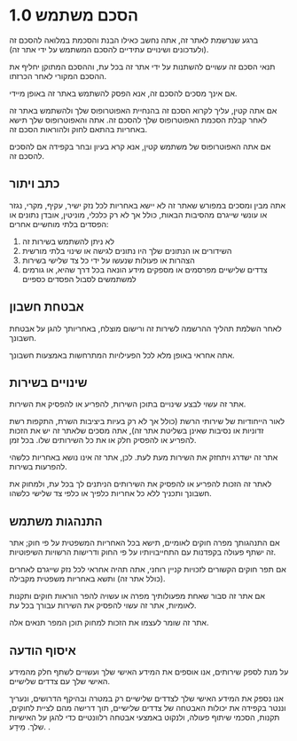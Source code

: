 # הסכם משתמש 1.0

ברגע שנרשמת לאתר זה, אתה נחשב כאילו הבנת והסכמת במלואה להסכם זה (ולעדכונים ושינויים עתידיים להסכם המשתמש על ידי אתר זה).

תנאי הסכם זה עשויים להשתנות על ידי אתר זה בכל עת, וההסכם המתוקן יחליף את ההסכם המקורי לאחר הכרזתו.

אם אינך מסכים להסכם זה, אנא הפסק להשתמש באתר זה באופן מיידי.

אם אתה קטין, עליך לקרוא הסכם זה בהנחיית האפוטרופוס שלך ולהשתמש באתר זה לאחר קבלת הסכמת האפוטרופוס שלך להסכם זה. אתה והאפוטרופוס שלך תישא באחריות בהתאם לחוק ולהוראות הסכם זה.

אם אתה האפוטרופוס של משתמש קטין, אנא קרא בעיון ובחר בקפידה אם להסכים להסכם זה.

## כתב ויתור

אתה מבין ומסכים במפורש שאתר זה לא יישא באחריות לכל נזק ישיר, עקיף, מקרי, נגזר או עונשי שייגרם מהסיבות הבאות, כולל אך לא רק כלכלי, מוניטין, אובדן נתונים או הפסדים בלתי מוחשיים אחרים:

1. לא ניתן להשתמש בשירות זה
1. השידורים או הנתונים שלך היו נתונים לגישה או שינוי בלתי מורשית
1. הצהרות או פעולות שנעשו על ידי כל צד שלישי בשירות
1. צדדים שלישיים מפרסמים או מספקים מידע הונאה בכל דרך שהיא, או גורמים למשתמשים לסבול הפסדים כספיים

## אבטחת חשבון

לאחר השלמת תהליך ההרשמה לשירות זה ורישום מוצלח, באחריותך להגן על אבטחת חשבונך.

אתה אחראי באופן מלא לכל הפעילויות המתרחשות באמצעות חשבונך.

## שינויים בשירות

אתר זה עשוי לבצע שינויים בתוכן השירות, להפריע או להפסיק את השירות.

לאור הייחודיות של שירותי הרשת (כולל אך לא רק בעיות ביציבות השרת, התקפות רשת זדוניות או נסיבות שאינן בשליטת אתר זה), אתה מסכים שלאתר זה יש את הזכות להפריע או להפסיק חלק או את כל השירותים שלו. בכל זמן.

אתר זה ישדרג ויתחזק את השירות מעת לעת. לכן, אתר זה אינו נושא באחריות כלשהי להפרעות בשירות.

לאתר זה הזכות להפריע או להפסיק את השירותים הניתנים לך בכל עת, ולמחוק את חשבונך ותכניך ללא כל אחריות כלפיך או כלפי צד שלישי כלשהו.

## התנהגות משתמש

אם התנהגותך מפרה חוקים לאומיים, תישא בכל האחריות המשפטית על פי חוק; אתר זה ישתף פעולה בקפדנות עם התחייבויותיו על פי החוק ודרישות הרשויות השיפוטיות.

אם תפר חוקים הקשורים לזכויות קניין רוחני, אתה תהיה אחראי לכל נזק שייגרם לאחרים (כולל אתר זה) ותשא באחריות משפטית מקבילה.

אם אתר זה סבור שאחת מפעולותיך מפרה או עשויה להפר הוראות חוקים ותקנות לאומיות, אתר זה עשוי להפסיק את השירות עבורך בכל עת.

אתר זה שומר לעצמו את הזכות למחוק תוכן המפר תנאים אלה.

## איסוף הודעה

על מנת לספק שירותים, אנו אוספים את המידע האישי שלך ועשויים לשתף חלק מהמידע האישי שלך עם צדדים שלישיים.

אנו נספק את המידע האישי שלך לצדדים שלישיים רק במטרה ובהיקף הדרושים, ונעריך וננטר בקפידה את יכולות האבטחה של צדדים שלישיים, תוך דרישה מהם לציית לחוקים, תקנות, הסכמי שיתוף פעולה, ולנקוט באמצעי אבטחה רלוונטיים כדי להגן על האישיות שלך. מֵידָע. .
